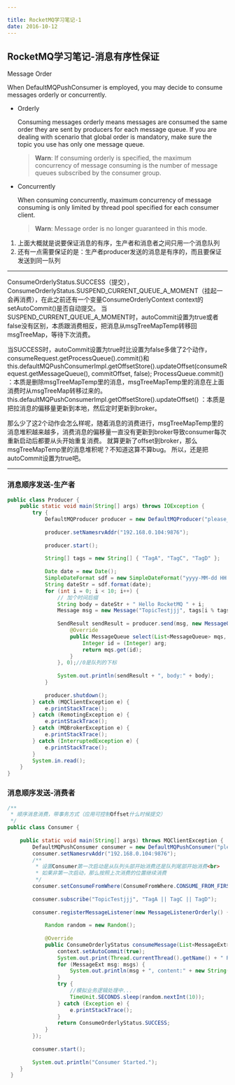 ```yaml
---

title: RocketMQ学习笔记-1
date: 2016-10-12
---
```









## RocketMQ学习笔记-消息有序性保证

Message Order

When DefaultMQPushConsumer is employed, you may decide to consume messages orderly or concurrently.

- Orderly

  Consuming messages orderly means messages are consumed the same order they are sent by producers for each message queue. If you are dealing with scenario that global order is mandatory, make sure the topic you use has only one message queue.

  > **Warn**: If consuming orderly is specified, the maximum concurrency of message consuming is the number of message queues subscribed by the consumer group.

- Concurrently

  When consuming concurrently, maximum concurrency of message consuming is only limited by thread pool specified for each consumer client.

  > **Warn**: Message order is no longer guaranteed in this mode. 

1. 上面大概就是说要保证消息的有序，生产者和消息者之间只用一个消息队列
2. 还有一点需要保证的是：生产者producer发送的消息是有序的，而且要保证发送到同一队列

---

ConsumeOrderlyStatus.SUCCESS（提交），ConsumeOrderlyStatus.SUSPEND_CURRENT_QUEUE_A_MOMENT（挂起一会再消费），在此之前还有一个变量ConsumeOrderlyContext context的setAutoCommit()是否自动提交。
当SUSPEND_CURRENT_QUEUE_A_MOMENT时，autoCommit设置为true或者false没有区别，本质跟消费相反，把消息从msgTreeMapTemp转移回msgTreeMap，等待下次消费。

当SUCCESS时，autoCommit设置为true时比设置为false多做了2个动作，consumeRequest.getProcessQueue().commit()和this.defaultMQPushConsumerImpl.getOffsetStore().updateOffset(consumeRequest.getMessageQueue(), commitOffset, false);
ProcessQueue.commit() ：本质是删除msgTreeMapTemp里的消息，msgTreeMapTemp里的消息在上面消费时从msgTreeMap转移过来的。
this.defaultMQPushConsumerImpl.getOffsetStore().updateOffset() ：本质是把拉消息的偏移量更新到本地，然后定时更新到broker。

那么少了这2个动作会怎么样呢，随着消息的消费进行，msgTreeMapTemp里的消息堆积越来越多，消费消息的偏移量一直没有更新到broker导致consumer每次重新启动后都要从头开始重复消费。
就算更新了offset到broker，那么msgTreeMapTemp里的消息堆积呢？不知道这算不算bug。
所以，还是把autoCommit设置为true吧。

---

### 消息顺序发送-生产者

```java
public class Producer {
    public static void main(String[] args) throws IOException {
        try {
            DefaultMQProducer producer = new DefaultMQProducer("please_rename_unique_group_name");
 
            producer.setNamesrvAddr("192.168.0.104:9876");
 
            producer.start();
 
            String[] tags = new String[] { "TagA", "TagC", "TagD" };
 
            Date date = new Date();
            SimpleDateFormat sdf = new SimpleDateFormat("yyyy-MM-dd HH:mm:ss");
            String dateStr = sdf.format(date);
            for (int i = 0; i < 10; i++) {
                // 加个时间后缀
                String body = dateStr + " Hello RocketMQ " + i;
                Message msg = new Message("TopicTestjjj", tags[i % tags.length], "KEY" + i, body.getBytes());
 
                SendResult sendResult = producer.send(msg, new MessageQueueSelector() {
                    @Override
                    public MessageQueue select(List<MessageQueue> mqs, Message msg, Object arg) {
                        Integer id = (Integer) arg;
                        return mqs.get(id);
                    }
                }, 0);//0是队列的下标
 
                System.out.println(sendResult + ", body:" + body);
            }
 
            producer.shutdown();
        } catch (MQClientException e) {
            e.printStackTrace();
        } catch (RemotingException e) {
            e.printStackTrace();
        } catch (MQBrokerException e) {
            e.printStackTrace();
        } catch (InterruptedException e) {
            e.printStackTrace();
        }
        System.in.read();
    }
}
```



### 消息顺序发送-消费者

```java
/**
 * 顺序消息消费，带事务方式（应用可控制Offset什么时候提交）
 */
public class Consumer {
 
    public static void main(String[] args) throws MQClientException {
        DefaultMQPushConsumer consumer = new DefaultMQPushConsumer("please_rename_unique_group_name_3");
        consumer.setNamesrvAddr("192.168.0.104:9876");
        /**
         * 设置Consumer第一次启动是从队列头部开始消费还是队列尾部开始消费<br>
         * 如果非第一次启动，那么按照上次消费的位置继续消费
         */
        consumer.setConsumeFromWhere(ConsumeFromWhere.CONSUME_FROM_FIRST_OFFSET);
 
        consumer.subscribe("TopicTestjjj", "TagA || TagC || TagD");
 
        consumer.registerMessageListener(new MessageListenerOrderly() {
 
            Random random = new Random();
 
            @Override
            public ConsumeOrderlyStatus consumeMessage(List<MessageExt> msgs, ConsumeOrderlyContext context) {
                context.setAutoCommit(true);
                System.out.print(Thread.currentThread().getName() + " Receive New Messages: " );
                for (MessageExt msg: msgs) {
                    System.out.println(msg + ", content:" + new String(msg.getBody()));
                }
                try {
                    //模拟业务逻辑处理中...
                    TimeUnit.SECONDS.sleep(random.nextInt(10));
                } catch (Exception e) {
                    e.printStackTrace();
                }
                return ConsumeOrderlyStatus.SUCCESS;
            }
        });
 
        consumer.start();
 
        System.out.println("Consumer Started.");
    }
 }
```



